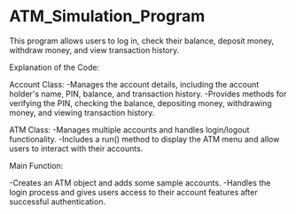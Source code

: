 # ATM_Simulation_Program
 This program allows users to log in, check their balance, deposit money, withdraw money, and view transaction history.

Explanation of the Code:

Account Class:
-Manages the account details, including the account holder's name, PIN, balance, and transaction history.
-Provides methods for verifying the PIN, checking the balance, depositing money, withdrawing money, and viewing transaction history.

ATM Class:
-Manages multiple accounts and handles login/logout functionality.
-Includes a run() method to display the ATM menu and allow users to interact with their accounts.

Main Function:

-Creates an ATM object and adds some sample accounts.
-Handles the login process and gives users access to their account features after successful authentication.
